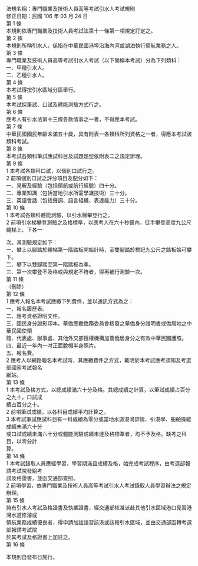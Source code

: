 法規名稱：專門職業及技術人員高等考試引水人考試規則  
修正日期：民國 106 年 03 月 24 日  
第 1 條  
本規則依專門職業及技術人員考試法第十一條第一項規定訂定之。  
第 2 條  
本規則所稱引水人，係指在中華民國港埠沿海內河或湖泊執行領航業務之人。  
第 3 條  
專門職業及技術人員高等考試引水人考試（以下簡稱本考試）分為下列類科：  
一、甲種引水人。  
二、乙種引水人。  
第 4 條  
本考試得按引水區域分區舉行。  
第 5 條  
本考試採筆試、口試及體能測驗方式行之。  
第 6 條  
應考人有引水法第十三條各款情事之一者，不得應本考試。  
第 7 條  
中華民國國民年齡未滿五十歲，具有附表一各類科所列資格之一者，得應本考試該類科考試。  
第 8 條  
本考試各類科筆試應試科目及試題題型依附表二之規定辦理。  
第 9 條  
1 本考試各類科口試，以個別口試行之。  
2 前項個別口試之評分項目及配分如下：  
一、見解及經驗（包括領航或航行經驗）四十分。  
二、專業知識（包括當地引水所需學識技術）三十分。  
三、英語會話（包括聲調、語言組織、表達能力）三十分。  
第 10 條  
1 本考試各類科體能測驗，以引水梯攀登行之。  
2 前項引水梯攀登測驗之及格標準，以應考人在六十秒鐘內，徒手攀登高度九公尺繩梯上、下各一  


次。其測驗規定如下：  
一、攀上以腳踏於繩梯第一階踏板開始計時，至雙腳踏於標記九公尺之踏板始可攀下。  
二、攀下以雙腳踏至第一階踏板為準。  
三、第一次攀登不及格或與規定不符者，得再補行測驗一次。  
第 11 條  
（刪除）  
第 12 條  
1 應考人報名本考試應繳下列費件，並以通訊方式為之：  
一、報名履歷表。  
二、應考資格證明文件。  
三、國民身分證影印本。華僑應繳僑務委員會核發之華僑身分證明書或僑居地之中華民國使領  
館、代表處、辦事處、其他外交部授權機構加簽僑居身分之有效中華民國護照。  
四、最近一年內一吋正面脫帽半身照片。  
五、報名費。  
2 應考人以網路報名本考試時，其應繳費件之方式，載明於本考試應考須知及考選部國家考試報名  
網站。  
第 13 條  
1 本考試及格方式，以總成績滿六十分及格。其總成績之計算，以筆試成績占百分之九十，口試成  
績占百分之十。  
2 前項筆試成績，以各科目成績平均計算之。  
3 本考試筆試應試科目有一科成績為零分或當地水道港灣詳情、引港學、船舶操縱成績未滿六十分  
或口試成績未滿六十分或體能測驗成績未達及格標準者，均不予及格。缺考之科目，以零分計  
算。  
第 14 條  
1 本考試錄取人員應經學習，學習期滿且成績及格，始完成考試程序，由考選部報請考試院發給考  
試及格證書，並函交通部查照。  
2 前項學習，依專門職業及技術人員高等考試引水人考試錄取人員學習辦法之規定辦理。  
第 15 條  
持有引水人考試及格證書及執業證書，經交通部核准派赴其他引水區域港口見習港灣水道修濬或  
領航業務成績優良者，得申請加註諳習該港或該段引水區域，並由交通部函轉考選部報請考試院  
於其考試及格證書上加註之。  
第 16 條  


本規則自發布日施行。  


